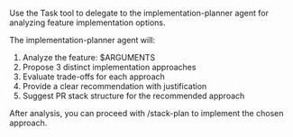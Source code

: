 Use the Task tool to delegate to the implementation-planner agent for analyzing feature implementation options.

The implementation-planner agent will:
1. Analyze the feature: $ARGUMENTS
2. Propose 3 distinct implementation approaches
3. Evaluate trade-offs for each approach
4. Provide a clear recommendation with justification
5. Suggest PR stack structure for the recommended approach

After analysis, you can proceed with /stack-plan to implement the chosen approach.